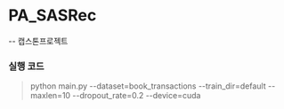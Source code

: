 # PA_SASRec
--
캡스톤프로젝트
### 실행 코드
> python main.py --dataset=book_transactions --train_dir=default --maxlen=10 --dropout_rate=0.2 --device=cuda
